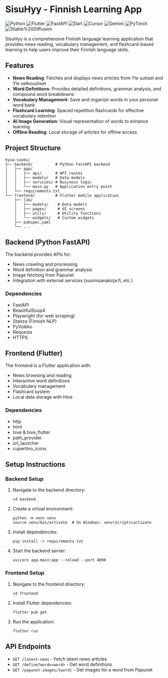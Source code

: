 # SisuHyy - Finnish Learning App

![Python](https://img.shields.io/badge/python-3670A0?style=for-the-badge&logo=python&logoColor=ffdd54)
![Flutter](https://img.shields.io/badge/Flutter-%2302569B.svg?style=for-the-badge&logo=Flutter&logoColor=white)
![FastAPI](https://img.shields.io/badge/FastAPI-005571?style=for-the-badge&logo=fastapi)
![Dart](https://img.shields.io/badge/dart-%230175C2.svg?style=for-the-badge&logo=dart&logoColor=white)
![Cursor](https://img.shields.io/badge/Cursor-4B4B4B?style=for-the-badge&logo=cursor&logoColor=white)
![Gemini](https://img.shields.io/badge/Gemini-4285F4?style=for-the-badge&logo=google&logoColor=white)
![PyTorch](https://img.shields.io/badge/PyTorch-%23EE4C2C.svg?style=for-the-badge&logo=PyTorch&logoColor=white)
![Stable%20Diffusion](https://img.shields.io/badge/Stable%20Diffusion-000000?style=for-the-badge&logo=data:image/svg+xml;base64,PHN2ZyB4bWxucz0iaHR0cDovL3d3dy53My5vcmcvMjAwMC9zdmciIHZpZXdCb3g9IjAgMCAyNCAyNCI+PHBhdGggZmlsbD0id2hpdGUiIGQ9Ik0xMiAyQzYuNDggMiAyIDYuNDggMiAxMnM0LjQ4IDEwIDEwIDEwIDEwLTQuNDggMTAtMTBTMTcuNTIgMiAxMiAyem0zLjY4IDExLjg0TDEyIDEwLjEyIDguMzIgMTMuOCA3IDExLjY4IDEyIDQuMTYgMTcgMTEuNjggMTUuNjggMTMuODR6Ii8+PC9zdmc+)

SisuHyy is a comprehensive Finnish language learning application that provides news reading, vocabulary management, and flashcard-based learning to help users improve their Finnish language skills.

## Features

- **News Reading**: Fetches and displays news articles from Yle uutiset and Yle selkouutiset
- **Word Definitions**: Provides detailed definitions, grammar analysis, and compound word breakdowns
- **Vocabulary Management**: Save and organize words in your personal word bank
- **Flashcard Learning**: Spaced repetition flashcards for effective vocabulary retention
- **AI Image Generation**: Visual representation of words to enhance learning
- **Offline Reading**: Local storage of articles for offline access

## Project Structure

```
hyva-suomi/
├── backend/          # Python FastAPI backend
│   ├── app/
│   │   ├── api/      # API routes
│   │   ├── models/   # Data models
│   │   ├── services/ # Business logic
│   │   └── main.py   # Application entry point
│   └── requirements.txt
└── frontend/         # Flutter mobile application
    ├── lib/
    │   ├── models/    # Data models
    │   ├── pages/     # UI screens
    │   ├── utils/     # Utility functions
    │   └── widgets/   # Custom widgets
    ├── pubspec.yaml
    └── ...
```

## Backend (Python FastAPI)

The backend provides APIs for:
- News crawling and processing
- Word definition and grammar analysis
- Image fetching from Papunet
- Integration with external services (suomisanakirja.fi, etc.)

### Dependencies
- FastAPI
- BeautifulSoup4
- Playwright (for web scraping)
- Stanza (Finnish NLP)
- PyVoikko
- Requests
- HTTPX

## Frontend (Flutter)

The frontend is a Flutter application with:
- News browsing and reading
- Interactive word definitions
- Vocabulary management
- Flashcard system
- Local data storage with Hive

### Dependencies
- http
- html
- hive & hive_flutter
- path_provider
- url_launcher
- cupertino_icons

## Setup Instructions

### Backend Setup
1. Navigate to the backend directory:
   ```
   cd backend
   ```
2. Create a virtual environment:
   ```
   python -m venv venv
   source venv/bin/activate  # On Windows: venv\Scripts\activate
   ```
3. Install dependencies:
   ```
   pip install -r requirements.txt
   ```
4. Start the backend server:
   ```
   uvicorn app.main:app --reload --port 8090
   ```

### Frontend Setup
1. Navigate to the frontend directory:
   ```
   cd frontend
   ```
2. Install Flutter dependencies:
   ```
   flutter pub get
   ```
3. Run the application:
   ```
   flutter run
   ```

## API Endpoints

- `GET /latest-news` - Fetch latest news articles
- `GET /define?word=<word>` - Get word definitions
- `GET /papunet-images/{word}` - Get images for a word from Papunet

